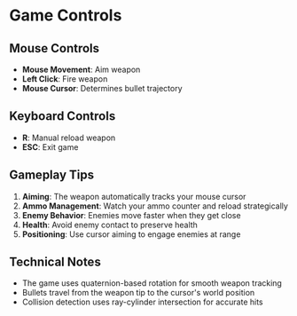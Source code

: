 # Game Controls

## Mouse Controls
- **Mouse Movement**: Aim weapon
- **Left Click**: Fire weapon
- **Mouse Cursor**: Determines bullet trajectory

## Keyboard Controls
- **R**: Manual reload weapon
- **ESC**: Exit game

## Gameplay Tips

1. **Aiming**: The weapon automatically tracks your mouse cursor
2. **Ammo Management**: Watch your ammo counter and reload strategically
3. **Enemy Behavior**: Enemies move faster when they get close
4. **Health**: Avoid enemy contact to preserve health
5. **Positioning**: Use cursor aiming to engage enemies at range

## Technical Notes

- The game uses quaternion-based rotation for smooth weapon tracking
- Bullets travel from the weapon tip to the cursor's world position
- Collision detection uses ray-cylinder intersection for accurate hits
